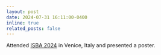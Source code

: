 ```yaml
---
layout: post
date: 2024-07-31 16:11:00-0400
inline: true
related_posts: false
---
```


Attended [ISBA 2024](https://www.unive.it/web/en/2208/home) in Venice, Italy and presented a poster.
